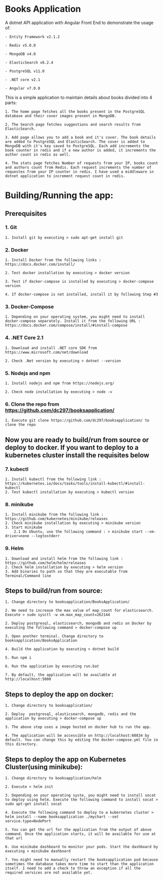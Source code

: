 # Books Application

A dotnet API application with Angular Front End to demonstrate the usage of:

    - Entity Framework v2.1.2

    - Redis v5.0.0

    - MongoDB v4.0

    - ElasticSearch v6.2.4

    - PostgreSQL v11.0

    - .NET core v2.1

    - Angular v7.0.0


This is a simple application to maintain details about books divided into 4 parts:

    1. The home page fetches all the books present in the PostgreSQL database and their cover images present in MongoDB.

    2. The Search page fetches suggestions and search results from ElasticSearch.

    3. Add page allows you to add a book and it's cover. The book details are added to PostgreSQL and ElasticSearch. The cover is added to MongoDB with it's key saved to PostgreSQL. Each add increments the book counter in redis and if a new author is added, it increments the author count in redis as well.

    4. The stats page fetches Number of requests from your IP, books count and authors count from Redis. Each request increments the number of requestes from your IP counter in redis. I have used a middleware in dotnet application to increment request count in redis.

# Building/Running the app:

## Prerequisites

### 1. Git

	1. Install git by executing > sudo apt-get install git
	
### 2. Docker

	1. Install Docker from the following links : https://docs.docker.com/install/
	
	2. Test docker installation by executing > docker version
	
	3. Test if docker-compose is installed by executing > docker-compose version
	
	4. If docker-compose is not installed, install it by following Step #3

### 3. Docker-Compose

	1. Depending on your operating system, you might need to install docker-compose separately. Install it from the following URL : https://docs.docker.com/compose/install/#install-compose
	
### 4. .NET Core 2.1

	1. Download and install .NET core SDK from https://www.microsoft.com/net/download
	
	2. Check .Net version by executing > dotnet --version

### 5. Nodejs and npm

	1. Install nodejs and npm from https://nodejs.org/
	
	2. Check node installation by executing > node -v
	
### 6. Clone the repo from https://github.com/dc297/booksapplication/

	1. Execute git clone https://github.com/dc297/booksapplication/ to clone the repo

## Now you are ready to build/run from source or deploy to docker. If you want to deploy to a kubernetes cluster install the requisites below

### 7. kubectl

	1. Install kubectl from the following link : https://kubernetes.io/docs/tasks/tools/install-kubectl/#install-kubectl
	2. Test kubectl installation by executing > kubectl version
	
### 8. minikube

	1. Install minikube from the following link : https://github.com/kubernetes/minikube/releases
	2. Check minikube installation by executing > minikube version
	3. Start minikube
		2.1 On Ubuntu, use the following command : > minikube start --vm-driver=none --logtostderr
### 9. Helm

	1. Download and install helm from the following link : https://github.com/helm/helm/releases
	2. Check helm installation by executing > helm version
	3. Add binaries to path so that they are executable from Terminal/Command line


## Steps to build/run from source:

	1. Change directory to booksapplication/BooksApplication/
	
	2. We need to increase the max value of map_count for elasticsearch. Execute > sudo sysctl -w vm.max_map_count=262144
	
	2. Deploy postgresql, elasticsearch, mongodb and redis on Docker by executing the following command > docker-compose up
	
	3. Open another terminal. Change directory to booksapplication/BooksApplication
	
	4. Build the application by executing > dotnet build 
	
	5. Run npm i
	
	6. Run the application by executing run.bat
	
	7. By default, the application will be available at http://localhost:5000

## Steps to deploy the app on docker:

	1. Change directory to booksapplication/
	
	2. Deploy  postgresql, elasticsearch, mongodb, redis and the application by executing > docker-compose up
	
	3. The above step uses a image hosted on docker hub to run the app.
	
	4. The application will be accessible on http://localhost:60834 by default. You can change this by editing the docker-compose.yml file in this directory.

## Steps to deploy the app on Kubernetes Cluster(using minikube):

	1. Change directory to booksapplication/helm
	
	2. Execute > helm init
	
	3. Depending on your operating syste, you might need to install socat to deploy using helm. Execute the following command to install socat > sudo apt-get install socat
	
	4. Execute the following command to deploy to a kubernetes cluster > helm install --name booksapplication ./mychart --set service.type=NodePort
	
	5. You can get the url for the application from the output of above command. Once the application starts, it will be available for use at that url
	
	6. Use minikube dashboard to monitor your pods. Start the dashboard by executing > minikube dashboard
	
	7. You might need to manually restart the booksapplication pod because sometimes the database takes more time to start than the application itself. I need to add a check to throw an exception if all the required services are not available yet.
